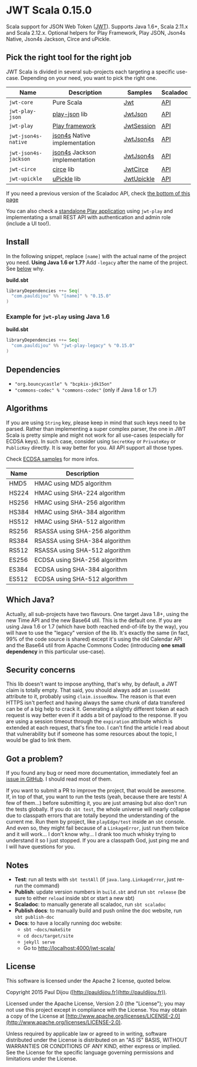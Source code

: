 # JWT Scala 0.15.0

Scala support for JSON Web Token ([JWT](http://tools.ietf.org/html/draft-ietf-oauth-json-web-token)). Supports Java 1.6+, Scala 2.11.x and Scala 2.12.x. Optional helpers for Play Framework, Play JSON, Json4s Native, Json4s Jackson, Circe and uPickle.

## Pick the right tool for the right job

JWT Scala is divided in several sub-projects each targeting a specific use-case. Depending on your need, you want to pick the right one.

| Name | Description | Samples | Scaladoc |
|------|-------------|---------|----------|
|`jwt-core`|Pure Scala|[Jwt](https://pauldijou.github.io/jwt-scala/samples/jwt-core)|[API](https://pauldijou.github.io/jwt-scala/api/latest/jwt-core)|
|`jwt-play-json`|[play-json](https://www.playframework.com/) lib|[JwtJson](https://pauldijou.github.io/jwt-scala/samples/jwt-play-json)|[API](https://pauldijou.github.io/jwt-scala/api/latest/jwt-play-json)|
|`jwt-play`|[Play framework](https://www.playframework.com/)|[JwtSession](https://pauldijou.github.io/jwt-scala/samples/jwt-play)|[API](https://pauldijou.github.io/jwt-scala/api/latest/jwt-play)|
|`jwt-json4s-native`|[json4s](http://json4s.org/) Native implementation|[JwtJson4s](https://pauldijou.github.io/jwt-scala/samples/jwt-json4s)|[API](https://pauldijou.github.io/jwt-scala/api/latest/jwt-json4s)|
|`jwt-json4s-jackson`|[json4s](http://json4s.org/) Jackson implementation|[JwtJson4s](https://pauldijou.github.io/jwt-scala/samples/jwt-json4s)|[API](https://pauldijou.github.io/jwt-scala/api/latest/jwt-json4s)|
|`jwt-circe`|[circe](https://circe.github.io/circe/) lib|[JwtCirce](https://pauldijou.github.io/jwt-scala/samples/jwt-circe)|[API](https://pauldijou.github.io/jwt-scala/api/latest/jwt-circe)|
|`jwt-upickle`|[uPickle](http://www.lihaoyi.com/upickle-pprint/upickle/) lib|[JwtUpickle](https://pauldijou.github.io/jwt-scala/samples/jwt-upickle)|[API](https://pauldijou.github.io/jwt-scala/api/latest/jwt-upickle)|

If you need a previous version of the Scaladoc API, check [the bottom of this page](https://pauldijou.github.io/jwt-scala/api/#old-apis)

You can also check a [standalone Play application](https://github.com/pauldijou/jwt-scala/tree/master/examples/play-angular-standalone) using `jwt-play` and implementating a small REST API with authentication and admin role (include a UI too!).

## Install

In the following snippet, replace `[name]` with the actual name of the project you need. **Using Java 1.6 or 1.7?** Add `-legacy` after the name of the project. See [below](#which-java) why.

**build.sbt**

```scala
libraryDependencies ++= Seq(
  "com.pauldijou" %% "[name]" % "0.15.0"
)
```

### Example for `jwt-play` using Java 1.6

**build.sbt**

```scala
libraryDependencies ++= Seq(
  "com.pauldijou" %% "jwt-play-legacy" % "0.15.0"
)
```

## Dependencies

- `"org.bouncycastle" % "bcpkix-jdk15on"`
- `"commons-codec" % "commons-codec"` (only if Java 1.6 or 1.7)

## Algorithms

If you are using `String` key, please keep in mind that such keys need to be parsed. Rather than implementing a super complex parser, the one in JWT Scala is pretty simple and might not work for all use-cases (especially for ECDSA keys). In such case, consider using `SecretKey` or `PrivateKey` or `PublicKey` directly. It is way better for you. All API support all those types.

Check [ECDSA samples](https://pauldijou.github.io/jwt-scala/samples/jwt-ecdsa) for more infos.

|Name|Description|
|----|-----------|
|HMD5|HMAC using MD5 algorithm|
|HS224|HMAC using SHA-224 algorithm|
|HS256|HMAC using SHA-256 algorithm|
|HS384|HMAC using SHA-384 algorithm|
|HS512|HMAC using SHA-512 algorithm|
|RS256|RSASSA using SHA-256 algorithm|
|RS384|RSASSA using SHA-384 algorithm|
|RS512|RSASSA using SHA-512 algorithm|
|ES256|ECDSA using SHA-256 algorithm|
|ES384|ECDSA using SHA-384 algorithm|
|ES512|ECDSA using SHA-512 algorithm|

## <a name="which-java"></a>Which Java?

Actually, all sub-projects have two flavours. One target Java 1.8+, using the new Time API and the new Base64 util. This is the default one. If you are using Java 1.6 or 1.7 (which have both reached end-of-life by the way), you will have to use the "legacy" version of the lib. It's exactly the same (in fact, 99% of the code source is shared) except it's using the old Calendar API and the Base64 util from Apache Commons Codec (introducing **one small dependency** in this particular use-case).

## Security concerns

This lib doesn't want to impose anything, that's why, by default, a JWT claim is totally empty. That said, you should always add an `issuedAt` attribute to it, probably using `claim.issuedNow`. The reason is that even HTTPS isn't perfect and having always the same chunk of data transfered can be of a big help to crack it. Generating a slightly different token at each request is way better even if it adds a bit of payload to the response. If you are using a session timeout through the `expiration` attribute which is extended at each request, that's fine too. I can't find the article I read about that vulnerability but if someone has some resources about the topic, I would be glad to link them.

## Got a problem?

If you found any bug or need more documentation, immediately feel an [issue in GitHub](https://github.com/pauldijou/jwt-scala/issues). I should read most of them.

If you want to submit a PR to improve the project, that would be awesome. If, in top of that, you want to run the tests (yeah, because there are tests! A few of them...) before submitting it, you are just amasing but also don't run the tests globally. If you do `sbt test`, the whole universe will nearly collapse due to classpath errors that are totally beyond the understanding of the current me. Run them by project, like `playEdge/test` inside an `sbt` console. And even so, they might fail because of a `LinkageError`, just run them twice and it will work... I don't know why... I drank too much whisky trying to understand it so I just stopped. If you are a classpath God, just ping me and I will have questions for you.

## Notes

- **Test**: run all tests with `sbt testAll` (if `java.lang.LinkageError`, just re-run the command)
- **Publish**: update version numbers in `build.sbt` and run `sbt release` (be sure to either `reload` inside sbt or start a new sbt)
- **Scaladoc**: to manually generate all scaladoc, run `sbt scaladoc`
- **Publish docs**: to manually build and push online the doc website, run `sbt publish-doc`
- **Docs**: to have a locally running doc website:
  - `sbt ~docs/makeSite`
  - `cd docs/target/site`
  - `jekyll serve`
  - Go to [http://localhost:4000/jwt-scala/](http://localhost:4000/jwt-scala/)

## License

This software is licensed under the Apache 2 license, quoted below.

Copyright 2015 Paul Dijou ([http://pauldijou.fr](http://pauldijou.fr)).

Licensed under the Apache License, Version 2.0 (the "License"); you may not use this project except in compliance with the License. You may obtain a copy of the License at [http://www.apache.org/licenses/LICENSE-2.0](http://www.apache.org/licenses/LICENSE-2.0).

Unless required by applicable law or agreed to in writing, software distributed under the License is distributed on an "AS IS" BASIS, WITHOUT WARRANTIES OR CONDITIONS OF ANY KIND, either express or implied. See the License for the specific language governing permissions and limitations under the License.
